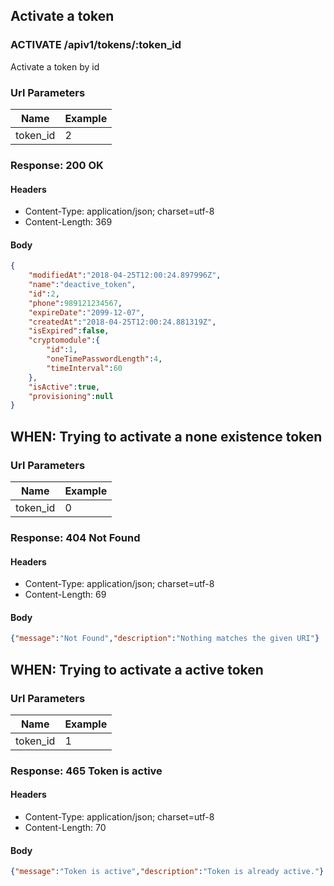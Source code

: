 ## Activate a token

### ACTIVATE /apiv1/tokens/:token_id

Activate a token by id

### Url Parameters

Name | Example
--- | ---
token_id | 2

### Response: 200 OK

#### Headers

* Content-Type: application/json; charset=utf-8
* Content-Length: 369

#### Body

```json
{
    "modifiedAt":"2018-04-25T12:00:24.897996Z",
    "name":"deactive_token",
    "id":2,
    "phone":989121234567,
    "expireDate":"2099-12-07",
    "createdAt":"2018-04-25T12:00:24.881319Z",
    "isExpired":false,
    "cryptomodule":{
        "id":1,
        "oneTimePasswordLength":4,
        "timeInterval":60
    },
    "isActive":true,
    "provisioning":null
}
```

## WHEN: Trying to activate a none existence token

### Url Parameters

Name | Example
--- | ---
token_id | 0

### Response: 404 Not Found

#### Headers

* Content-Type: application/json; charset=utf-8
* Content-Length: 69

#### Body

```json
{"message":"Not Found","description":"Nothing matches the given URI"}
```

## WHEN: Trying to activate a active token

### Url Parameters

Name | Example
--- | ---
token_id | 1

### Response: 465 Token is active

#### Headers

* Content-Type: application/json; charset=utf-8
* Content-Length: 70

#### Body

```json
{"message":"Token is active","description":"Token is already active."}
```

